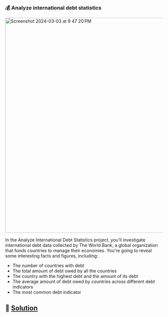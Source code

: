 ### :moneybag: Analyze international debt statistics

<img width="687" alt="Screenshot 2024-03-03 at 9 47 20 PM" src="https://github.com/shafeeqrahaman/DataCampPortfolios/assets/29007691/8325700f-4e84-40e6-b4f5-c845c615af72">

In the Analyze International Debt Statistics project, you'll investigate international debt data collected by The World Bank, a global organization that funds countries to manage their economies. You're going to reveal some interesting facts and figures, including:

* The number of countries with debt
* The total amount of debt owed by all the countries
* The country with the highest debt and the amount of its debt
* The average amount of debt owed by countries across different debt indicators
* The most common debt indicator

## 📌 [Solution](https://github.com/shafeeqrahaman/DataCampPortfolios/blob/main/International%20Debt%20Analysis/Solution.ipynb)
